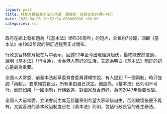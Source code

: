 ```yaml
---
layout: post
title: 林鄭月娥稱基本法行得通　譚耀宗：絕對自治列明不可行
date: 2020-04-05 19:52:34.000000000 +08:00
categories: rss
---
```


政府在網上發布題為「《基本法》頒布30周年」的短片，全長約7分鐘，回顧《基本法》由1982年起的制訂過程至正式頒布。

行政長官林鄭月娥在片中表示，回歸22年至今出現經濟起伏，最終能安然度過，說明《基本法》「行得通」，令香港人有好的生活，又認為明白《基本法》制訂的初心是最為重要。

全國人大常委、前基本法起草委員會委員譚耀宗說，有人提到「一國兩制」時只強調「兩制」，要求絕對自治，所有事由自己決定。他認為，《基本法》已列明不可行，反問如果「一國兩制」行穩致遠，對國家及香港好，為何2047年後要改變。

全國人大前常委、立法會前主席范徐麗泰則希望大家珍惜自由，否則破壞後便不再有，又說香港的基本政治制度已在《基本法》列明，包括行政長官的產生辦法。
